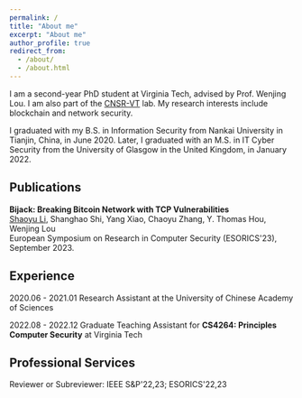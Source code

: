 ```yaml
---
permalink: /
title: "About me"
excerpt: "About me"
author_profile: true
redirect_from: 
  - /about/
  - /about.html
---
```



I am a second-year PhD student at Virginia Tech, advised by Prof. Wenjing Lou. I am also part of the [CNSR-VT](https://www.cnsr.ictas.vt.edu/) lab. My research interests include blockchain and network security.


I graduated with my B.S. in Information Security from Nankai University in Tianjin, China, in June 2020. Later, I graduated with an M.S. in IT Cyber Security from the University of Glasgow in the United Kingdom, in January 2022.

Publications
------
**Bijack: Breaking Bitcoin Network with TCP Vulnerabilities**  
<u>Shaoyu Li</u>, Shanghao Shi, Yang Xiao, Chaoyu Zhang, Y. Thomas Hou, Wenjing Lou   
European Symposium on Research in Computer Security (ESORICS'23), September 2023.

Experience
------
2020.06 - 2021.01 Research Assistant at the University of Chinese Academy of Sciences

2022.08 - 2022.12 Graduate Teaching Assistant for **CS4264: Principles Computer Security** at Virginia Tech


Professional Services
------
Reviewer or Subreviewer: IEEE S&P'22,23; ESORICS'22,23 
